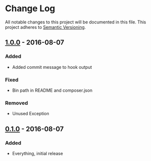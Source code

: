 # Change Log
All notable changes to this project will be documented in this file.
This project adheres to [Semantic Versioning](http://semver.org/).

## [1.0.0] - 2016-08-07
### Added

- Added commit message to hook output

### Fixed

- Bin path in README and composer.json

### Removed

- Unused Exception

## [0.1.0] - 2016-08-07
### Added

- Everything, initial release

[1.0.0]: https://github.com/PurpleBooth/git-lint-validators/compare/v0.1.0...v1.0.0
[0.1.0]: https://github.com/PurpleBooth/git-lint-validators/compare/855a4e28aef6ed2588d09d00c0f8885396625a80...v0.1.0
